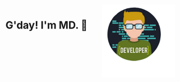 <!-- @format -->

<div style="display: block; text-align:center;">
    <h1 style="float: left;">G'day! I'm MD. &#x1F44B;</h1>
    <img src="./img/developer1.png" alt="show case image" width="200" height="200"  />
</div>

<!--
**MohamedJakkariya/MohamedJakkariya** is a ✨ _special_ ✨ repository because its `README.md` (this file) appears on your GitHub profile.

Here are some ideas to get you started:

-  🔭 I’m currently working on ...
-  🌱 I’m currently learning ...
-  👯 I’m looking to collaborate on ...
-  🤔 I’m looking for help with ...
-  💬 Ask me about ...
-  📫 How to reach me: ...
-  😄 Pronouns: ...
-  ⚡ Fun fact: ...
   -->
